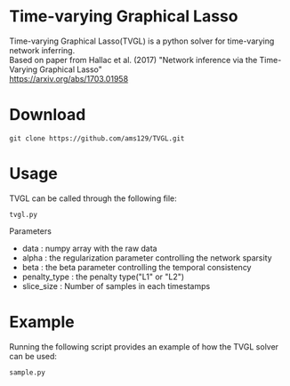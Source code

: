 # Time-varying Graphical Lasso
Time-varying Graphical Lasso(TVGL) is a python solver for time-varying network inferring.  
Based on paper from Hallac et al. (2017) "Network inference via the Time-Varying Graphical Lasso"  
https://arxiv.org/abs/1703.01958

# Download
```
git clone https://github.com/ams129/TVGL.git
```

# Usage
TVGL can be called through the following file:
```
tvgl.py
```

Parameters
* data : numpy array with the raw data
* alpha : the regularization parameter controlling the network sparsity
* beta : the beta parameter controlling the temporal consistency
* penalty_type : the penalty type("L1" or "L2")
* slice_size : Number of samples in each timestamps

# Example
Running the following script provides an example of how the TVGL solver can be used:
```
sample.py
```
